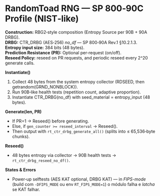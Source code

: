# RandomToad RNG — SP 800‑90C Profile (NIST‑like)

**Construction:** RBG2‑style composition (Entropy Source per 90B + 90A DRBG).  
**DRBG:** CTR_DRBG (AES‑256) *no_df* — SP 800‑90A Rev.1 §10.2.1.3.  
**Entropy input size:** 384 bits (48 bytes).  
**Prediction Resistance (PR):** Optional per‑request (on/off).  
**Reseed Policy:** reseed on PR requests, and periodic reseed every 2^20 generate calls.

**Instantiate()**
1. Collect 48 bytes from the system entropy collector (RDSEED, then getrandom(GRND_NONBLOCK)).
2. Run 90B‑like health tests (repetition count, adaptive proportion).
3. Instantiate CTR_DRBG(no_df) with seed_material = entropy_input (48 bytes).

**Generate(len, PR)**
- If PR=1 → Reseed() before generating.
- Else, if `gen_counter >= reseed_interval` → Reseed().
- Then output with `rt_ctr_drbg_generate_all()` (splits into ≤ 65,536‑byte chunks).

**Reseed()**
- 48 bytes entropy via collector → 90B health tests → `rt_ctr_drbg_reseed_no_df()`.

**States & Errors**
- Power‑up selftests (AES KAT optional, DRBG KAT) — in *FIPS-mode* (build com `-DFIPS_MODE` ou env `RT_FIPS_MODE=1`) o módulo falha e *latcha* se KAT falhar.
